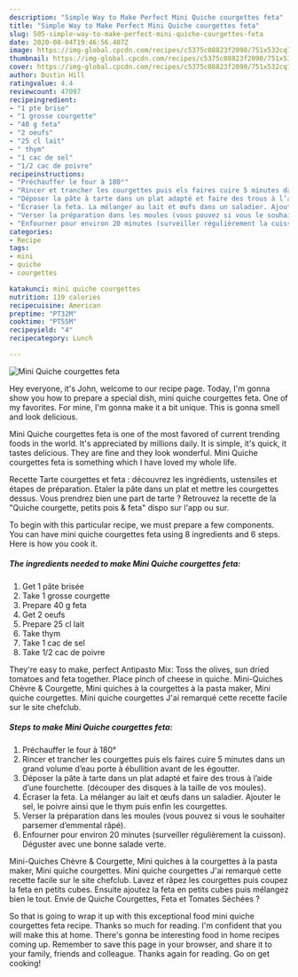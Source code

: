 ```yaml
---
description: "Simple Way to Make Perfect Mini Quiche courgettes feta"
title: "Simple Way to Make Perfect Mini Quiche courgettes feta"
slug: 505-simple-way-to-make-perfect-mini-quiche-courgettes-feta
date: 2020-08-04T19:46:56.407Z
image: https://img-global.cpcdn.com/recipes/c5375c08823f2090/751x532cq70/mini-quiche-courgettes-feta-photo-principale-de-la-recette.jpg
thumbnail: https://img-global.cpcdn.com/recipes/c5375c08823f2090/751x532cq70/mini-quiche-courgettes-feta-photo-principale-de-la-recette.jpg
cover: https://img-global.cpcdn.com/recipes/c5375c08823f2090/751x532cq70/mini-quiche-courgettes-feta-photo-principale-de-la-recette.jpg
author: Dustin Hill
ratingvalue: 4.4
reviewcount: 47097
recipeingredient:
- "1 pte brise"
- "1 grosse courgette"
- "40 g feta"
- "2 oeufs"
- "25 cl lait"
- " thym"
- "1 cac de sel"
- "1/2 cac de poivre"
recipeinstructions:
- "Préchauffer le four à 180°"
- "Rincer et trancher les courgettes puis els faires cuire 5 minutes dans un grand volume d’eau porte à ébullition avant de les égoutter."
- "Déposer la pâte à tarte dans un plat adapté et faire des trous à l’aide d’une fourchette. (découper des disques à la taille de vos moules)."
- "Écraser la feta. La mélanger au lait et œufs dans un saladier. Ajouter le sel, le poivre ainsi que le thym puis enfin les courgettes."
- "Verser la préparation dans les moules (vous pouvez si vous le souhaiter parsemer d’emmental râpé)."
- "Enfourner pour environ 20 minutes (surveiller régulièrement la cuisson). Déguster avec une bonne salade verte."
categories:
- Recipe
tags:
- mini
- quiche
- courgettes

katakunci: mini quiche courgettes 
nutrition: 119 calories
recipecuisine: American
preptime: "PT32M"
cooktime: "PT55M"
recipeyield: "4"
recipecategory: Lunch

---
```



![Mini Quiche courgettes feta](https://img-global.cpcdn.com/recipes/c5375c08823f2090/751x532cq70/mini-quiche-courgettes-feta-photo-principale-de-la-recette.jpg)

Hey everyone, it's John, welcome to our recipe page. Today, I'm gonna show you how to prepare a special dish, mini quiche courgettes feta. One of my favorites. For mine, I'm gonna make it a bit unique. This is gonna smell and look delicious.

Mini Quiche courgettes feta is one of the most favored of current trending foods in the world. It's appreciated by millions daily. It is simple, it's quick, it tastes delicious. They are fine and they look wonderful. Mini Quiche courgettes feta is something which I have loved my whole life.

Recette Tarte courgettes et feta : découvrez les ingrédients, ustensiles et étapes de préparation. Etaler la pâte dans un plat et mettre les courgettes dessus. Vous prendrez bien une part de tarte ? Retrouvez la recette de la &#34;Quiche courgette, petits pois &amp; feta&#34; dispo sur l&#39;app ou sur.


To begin with this particular recipe, we must prepare a few components. You can have mini quiche courgettes feta using 8 ingredients and 6 steps. Here is how you cook it.

<!--inarticleads1-->

##### The ingredients needed to make Mini Quiche courgettes feta:

1. Get 1 pâte brisée
1. Take 1 grosse courgette
1. Prepare 40 g feta
1. Get 2 oeufs
1. Prepare 25 cl lait
1. Take  thym
1. Take 1 cac de sel
1. Take 1/2 cac de poivre


They&#39;re easy to make, perfect Antipasto Mix: Toss the olives, sun dried tomatoes and feta together. Place pinch of cheese in quiche. Mini-Quiches Chèvre &amp; Courgette, Mini quiches à la courgettes à la pasta maker, Mini quiche courgettes. Mini quiche courgettes J&#39;ai remarqué cette recette facile sur le site chefclub. 

<!--inarticleads2-->

##### Steps to make Mini Quiche courgettes feta:

1. Préchauffer le four à 180°
1. Rincer et trancher les courgettes puis els faires cuire 5 minutes dans un grand volume d’eau porte à ébullition avant de les égoutter.
1. Déposer la pâte à tarte dans un plat adapté et faire des trous à l’aide d’une fourchette. (découper des disques à la taille de vos moules).
1. Écraser la feta. La mélanger au lait et œufs dans un saladier. Ajouter le sel, le poivre ainsi que le thym puis enfin les courgettes.
1. Verser la préparation dans les moules (vous pouvez si vous le souhaiter parsemer d’emmental râpé).
1. Enfourner pour environ 20 minutes (surveiller régulièrement la cuisson). Déguster avec une bonne salade verte.


Mini-Quiches Chèvre &amp; Courgette, Mini quiches à la courgettes à la pasta maker, Mini quiche courgettes. Mini quiche courgettes J&#39;ai remarqué cette recette facile sur le site chefclub. Lavez et râpez les courgettes puis coupez la feta en petits cubes. Ensuite ajoutez la feta en petits cubes puis mélangez bien le tout. Envie de Quiche Courgettes, Feta et Tomates Séchées ? 

So that is going to wrap it up with this exceptional food mini quiche courgettes feta recipe. Thanks so much for reading. I'm confident that you will make this at home. There's gonna be interesting food in home recipes coming up. Remember to save this page in your browser, and share it to your family, friends and colleague. Thanks again for reading. Go on get cooking!
